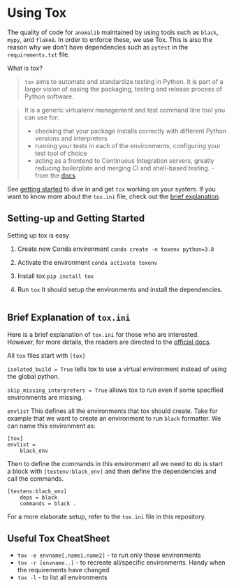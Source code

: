 # Using Tox

The quality of code for `anomalib` maintained by using tools such as `black`, `mypy`, and `flake8`. In order to enforce these, we use Tox. This is also the reason why we don't have dependencies such as `pytest` in the `requirements.txt` file.

What is tox?
> `tox` aims to automate and standardize testing in Python. It is part of a larger vision of easing the packaging, testing and release process of Python software.

> It is a generic virtualenv management and test command line tool you can use for:
> - checking that your package installs correctly with different Python versions and interpreters
> - running your tests in each of the environments, configuring your test tool of choice
> - acting as a frontend to Continuous Integration servers, greatly reducing boilerplate and merging CI and shell-based testing. - from the [docs](https://tox.readthedocs.io/)

See [getting started](#setting-up-and-getting-started) to dive in and get `tox` working on your system. If you want to know more about the `tox.ini` file, check out the [brief explanation](#brief-explanation-of-`tox.ini`).

## Setting-up and Getting Started

Setting up tox is easy

1. Create new Conda environment
`conda create -n toxenv python=3.8`

2. Activate the environment
`conda activate toxenv`

3. Install tox
`pip install tox`

4. Run
`tox`
It should setup the environments and install the dependencies.

```{note} All developers are required to run tox before creating their MR. If you have setup pre-commit hooks then this step can be skipped.
```

## Brief Explanation of `tox.ini`

Here is a brief explanation of `tox.ini` for those who are interested. However, for more details, the readers are directed to the [official docs](https://tox.readthedocs.io/).

All `tox` files start with
`[tox]`

`isolated_build = True` tells tox to use a virtual environment instead of using the global python.

`skip_missing_interpreters = True` allows tox to run even if some specified environments are missing.

`envlist` This defines all the environments that tox should create. Take for example that we want to create an environment to run `black` formatter. We can name this environment as:

```
[tox]
envlist =
    black_env
```

Then to define the commands in this environment all we need to do is start a block with `[testenv:black_env]` and then define the dependencies and call the commands.

```
[testenv:black_env]
    deps = black
    commands = black .
```

For a more elaborate setup, refer to the `tox.ini` file in this repository.

## Useful Tox CheatSheet

- `tox -e envname[,name1,name2]` - to run only those environments
- `tox -r [envname..]` - to recreate all/specific environments. Handy when the requirements have changed
- `tox -l` - to list all environments
